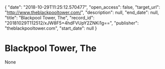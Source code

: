{
  "date": "2018-10-29T11:25:12.570477", 
  "open_access": false, 
  "target_url": "http://www.theblackpooltower.com/", 
  "description": null, 
  "end_date": null, 
  "title": "Blackpool Tower, The", 
  "record_id": "20181029T112512/xJW8F5+4hdFVUpY2ZNKi1g==", 
  "publisher": "theblackpooltower.com", 
  "start_date": null
}

# Blackpool Tower, The

None